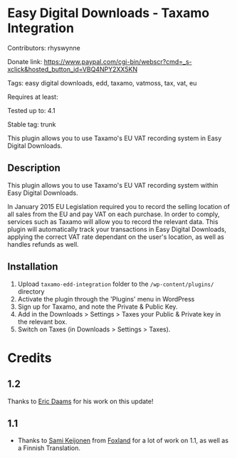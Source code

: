 Easy Digital Downloads - Taxamo Integration
===========================================
Contributors: rhyswynne

Donate link: https://www.paypal.com/cgi-bin/webscr?cmd=_s-xclick&hosted_button_id=VBQ4NPY2XX5KN

Tags: easy digital downloads, edd, taxamo, vatmoss, tax, vat, eu

Requires at least: 

Tested up to: 4.1

Stable tag: trunk

This plugin allows you to use Taxamo's EU VAT recording system in Easy Digital Downloads.

Description
-----------
This plugin allows you to use Taxamo's EU VAT recording system within Easy Digital Downloads.

In January 2015 EU Legislation required you to record the selling location of all sales from the EU and pay VAT on each purchase. In order to comply, services such as Taxamo will allow you to record the relevant data. This plugin will automatically track your transactions in Easy Digital Downloads, applying the correct VAT rate dependant on the user's location, as well as handles refunds as well.

Installation
------------
1. Upload `taxamo-edd-integration` folder to the `/wp-content/plugins/` directory
1. Activate the plugin through the 'Plugins' menu in WordPress
1. Sign up for Taxamo, and note the Private & Public Key.
1. Add in the Downloads > Settings > Taxes your Public & Private key in the relevant box.
1. Switch on Taxes (in Downloads > Settings > Taxes).

Credits
=======
1.2
---
Thanks to [Eric Daams](http://164a.com/) for his work on this update!

1.1
---
* Thanks to [Sami Keijonen](https://github.com/samikeijonen) from [Foxland](https://foxland.fi/) for a lot of work on 1.1, as well as a Finnish Translation.
